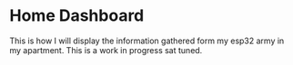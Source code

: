 # Home Dashboard

This is how I will display the information gathered form my esp32 army in my apartment.
This is a work in progress sat tuned.
